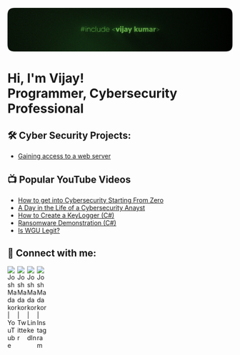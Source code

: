 ![logo](https://github.com/JaySeeram/JaySeeram/blob/main/Github%20Banner.png)
<h1>Hi, I'm Vijay! <br/>Programmer, Cybersecurity Professional</h1>

<h2>🛠️ Cyber Security Projects:</h2>

- [Gaining access to a web server](https://github.com/JaySeeram/Gaining-Access-to-a-Web-Server)

<h2>📺 Popular YouTube Videos</h2>

- [How to get into Cybersecurity Starting From Zero](https://www.youtube.com/watch?v=a83ASGn_V_s)
- [A Day in the Life of a Cybersecurity Anayst](https://www.youtube.com/watch?v=uHy3oM7NnoU)
- [How to Create a KeyLogger (C#)](https://www.youtube.com/watch?v=N-L9hklSlNk)
- [Ransomware Demonstration (C#)](https://www.youtube.com/watch?v=OfvdQeh79s0)
- [Is WGU Legit?](https://www.youtube.com/watch?v=E2MwRWxDBkA)

<h2> 🤳 Connect with me:</h2>

[<img align="left" alt="JoshMadakor | YouTube" width="22px" src=https://imgur.com/qsqE8xR.png />][youtube]
[<img align="left" alt="JoshMadakor | Twitter" width="22px" src=https://imgur.com/Cu9syns.png />][twitter]
[<img align="left" alt="JoshMadakor | LinkedIn" width="22px" src=https://imgur.com/4CrRGbp.png />][linkedin]
[<img align="left" alt="JoshMadakor | Instagram" width="22px" src=https://imgur.com/EuPObyI.png />][instagram]

[twitter]: https://twitter.com/jayseeram03
[youtube]: https://www.youtube.com/channel/UCvz0gh0u0OlVqAxpyNCRlHw
[instagram]: https://www.instagram.com/vjaycodes/
[linkedin]: LinkedIn

<!--
**joshmadakor1/joshmadakor1** is a ✨ _special_ ✨ repository because its `README.md` (this file) appears on your GitHub profile.

Here are some ideas to get you started:

- 🔭 I’m currently working on ...
- 🌱 I’m currently learning ...
- 👯 I’m looking to collaborate on ...
- 🤔 I’m looking for help with ...
- 💬 Ask me about ...
- 📫 How to reach me: ...
- 😄 Pronouns: ...
- ⚡ Fun fact: ...
-->
